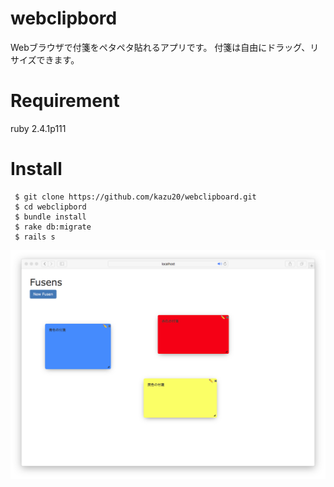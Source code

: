 # webclipbord
Webブラウザで付箋をペタペタ貼れるアプリです。
付箋は自由にドラッグ、リサイズできます。

# Requirement
 ruby 2.4.1p111

# Install

```
 $ git clone https://github.com/kazu20/webclipboard.git
 $ cd webclipbord
 $ bundle install
 $ rake db:migrate
 $ rails s
```

![sample image](https://github.com/kazu20/webclipboard/blob/master/images/sampleimage.png)
